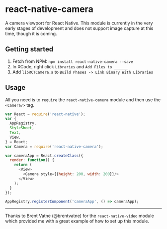 # react-native-camera

A camera viewport for React Native. This module is currently in the very early stages of development and does not support image capture at this time, though it is coming.

## Getting started

1. Fetch from NPM: `npm install react-native-camera --save`
2. In XCode, right click `Libraries` and `Add Files to ______`
3. Add `libRCTCamera.a` to `Build Phases -> Link Binary With Libraries`

## Usage

All you need is to `require` the `react-native-camera` module and then use the
`<Camera/>` tag.

```javascript
var React = require('react-native');
var {
  AppRegistry,
  StyleSheet,
  Text,
  View,
} = React;
var Camera = require('react-native-camera');

var cameraApp = React.createClass({
  render: function() {
    return (
      <View>
        <Camera style={{height: 200, width: 200}}/>
      </View>
    );
  }
});

AppRegistry.registerComponent('cameraApp', () => cameraApp);
```

------------

Thanks to Brent Vatne (@brentvatne) for the `react-native-video` module which provided me with a great example of how to set up this module.
